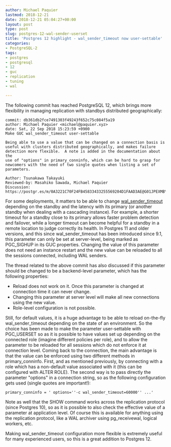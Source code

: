 ```yaml
---
author: Michael Paquier
lastmod: 2018-12-21
date: 2018-12-21 05:04:27+00:00
layout: post
type: post
slug: postgres-12-wal-sender-userset
title: 'Postgres 12 highlight - wal_sender_timeout now user-settable'
categories:
- PostgreSQL-2
tags:
- postgres
- postgresql
- 12
- guc
- replication
- tuning
- wal

---
```


The following commit has reached PostgreSQL 12, which brings more flexibility
in managing replication with standbys distributed geographically:

    commit: db361db2fce7491303f49243f652c75c084f5a19
    author: Michael Paquier <michael@paquier.xyz>
    date: Sat, 22 Sep 2018 15:23:59 +0900
    Make GUC wal_sender_timeout user-settable

    Being able to use a value that can be changed on a connection basis is
    useful with clusters distributed geographically, and makes failure
    detection more flexible.  A note is added in the documentation about the
    use of "options" in primary_conninfo, which can be hard to grasp for
    newcomers with the need of two single quotes when listing a set of
    parameters.

    Author: Tsunakawa Takayuki
    Reviewed-by: Masahiko Sawada, Michael Paquier
    Discussion: https://postgr.es/m/0A3221C70F24FB45833433255569204D1FAAD3AE@G01JPEXMBYT05

For some deployments, it matters to be able to change
[wal\_sender\_timeout](https://www.postgresql.org/docs/devel/runtime-config-replication.html#RUNTIME-CONFIG-REPLICATION-SENDER)
depending on the standby and the latency with its primary (or another standby
when dealing with a cascading instance).  For example, a shorter timeout
for a standby close to its primary allows faster problem detection and
failover, while a longer timeout can become helpful for a standby in a remote
location to judge correctly its health.  In Postgres 11 and older versions,
and this since wal\_sender\_timeout has been introduced since 9.1, this
parameter can only be set at server-level, being marked as PGC\_SIGHUP in its
GUC properties.  Changing the value of this parameter does not need an
instance restart and the new value can be reloaded to all the sessions
connected, including WAL senders.

The thread related to the above commit has also discussed if this parameter
should be changed to be a backend-level parameter, which has the following
properties:

  * Reload does not work on it.  Once this parameter is changed at
  connection time it can never change.
  * Changing this parameter at server level will make all new connections
  using the new value.
  * Role-level configuration is not possible.

Still, for default values, it is a huge advantage to be able to reload
on-the-fly wal\_sender\_timeout depending on the state of an environment.
So the choice has been made to make the parameter user-settable with
PGC\_USERSET so as it is possible to have values set up depending on the
connected role (imagine different policies per role), and to allow the
parameter to be reloaded for all sessions which do not enforce it at
connection level.  Coming back to the connection, the main advantage
is that the value can be enforced using two different methods in
primary\_conninfo.  First, and as mentioned previously, by connecting
with a role which has a non-default value associated with it (this can
be configured with ALTER ROLE).  The second way is to pass directly
the parameter "options" in a connection string, so as the following
configuration gets used (single quotes are important!):

    primary_conninfo = ' options=''-c wal_sender_timeout=60000'' ...'

Note as well that the SHOW command works across the replication
protocol (since Postgres 10), so as it is possible to also check the
effective value of a parameter at application level.  Of course this
is available for anything using the replication protocol, like a WAL
archiver using pg\_receivewal, logical workers, etc.

Making wal\_sender\_timeout configuration more flexible is extremely
useful for many experienced users, so this is a great addition to
Postgres 12.
